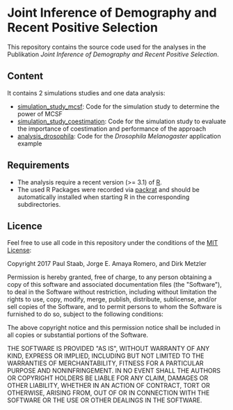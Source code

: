 # Joint Inference of Demography and Recent Positive Selection

This repository contains the source code used for the analyses in the Publikation
*Joint Inference of Demography and Recent Positive Selection*.

Content
-------
It contains 2 simulations studies and one data analysis:

* [simulation_study_mcsf](https://github.com/statgenlmu/paper-coestimation/tree/master/simulation_study_mcsf): Code for the simulation study to determine the power of MCSF
* [simulation_study_coestimation](https://github.com/statgenlmu/paper-coestimation/tree/master/simulation_study_coestimation): Code for the simulation study to evaluate the importance of coestimation and performance of the approach
* [analysis_drosophila](https://github.com/statgenlmu/paper-coestimation/tree/master/analysis_drosophila): Code for the *Drosophila Melanogaster* application example 


Requirements
------------
* The analysis require a recent version (>= 3.1) of [R](https://www.r-project.org/).
* The used R Packages were recorded via [packrat](https://rstudio.github.io/packrat/) and should be automatically installed when starting R in the corresponding subdirectories.


Licence
-------
Feel free to use all code in this repository under the conditions of the [MIT License](https://opensource.org/licenses/MIT):

Copyright 2017 Paul Staab, Jorge E. Amaya Romero, and Dirk Metzler

Permission is hereby granted, free of charge, to any person obtaining a copy of this software and associated documentation files (the "Software"), to deal in the Software without restriction, including without limitation the rights to use, copy, modify, merge, publish, distribute, sublicense, and/or sell copies of the Software, and to permit persons to whom the Software is furnished to do so, subject to the following conditions:

The above copyright notice and this permission notice shall be included in all copies or substantial portions of the Software.

THE SOFTWARE IS PROVIDED "AS IS", WITHOUT WARRANTY OF ANY KIND, EXPRESS OR IMPLIED, INCLUDING BUT NOT LIMITED TO THE WARRANTIES OF MERCHANTABILITY, FITNESS FOR A PARTICULAR PURPOSE AND NONINFRINGEMENT. IN NO EVENT SHALL THE AUTHORS OR COPYRIGHT HOLDERS BE LIABLE FOR ANY CLAIM, DAMAGES OR OTHER LIABILITY, WHETHER IN AN ACTION OF CONTRACT, TORT OR OTHERWISE, ARISING FROM, OUT OF OR IN CONNECTION WITH THE SOFTWARE OR THE USE OR OTHER DEALINGS IN THE SOFTWARE.
